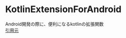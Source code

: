 # KotlinExtensionForAndroid

Android開発の際に、便利になるkotlinの拡張関数  
[引用元](http://qiita.com/JlowoiL/items/3f4156524d252044362f)
